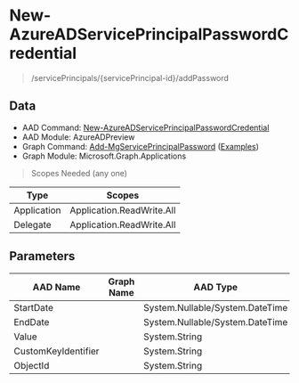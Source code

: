 # New-AzureADServicePrincipalPasswordCredential

> /servicePrincipals/{servicePrincipal-id}/addPassword

## Data

+ AAD Command: [New-AzureADServicePrincipalPasswordCredential](https://docs.microsoft.com/en-us/powershell/module/AzureADPreview/New-AzureADServicePrincipalPasswordCredential)
+ AAD Module: AzureADPreview
+ Graph Command: [Add-MgServicePrincipalPassword](https://docs.microsoft.com/en-us/powershell/module/Microsoft.Graph.Applications/Add-MgServicePrincipalPassword) ([Examples](https://github.com/orgs/msgraph/discussions?discussions_q=Add-MgServicePrincipalPassword))
+ Graph Module: Microsoft.Graph.Applications

> Scopes Needed (any one)

|Type|Scopes|
|---|---|
|Application|Application.ReadWrite.All|
|Delegate|Application.ReadWrite.All|

## Parameters

|AAD Name|Graph Name|AAD Type|Graph Type|Infos|
|---|---|---|---|---|
|StartDate||System.Nullable/System.DateTime|||
|EndDate||System.Nullable/System.DateTime|||
|Value||System.String|||
|CustomKeyIdentifier||System.String|||
|ObjectId||System.String|||

